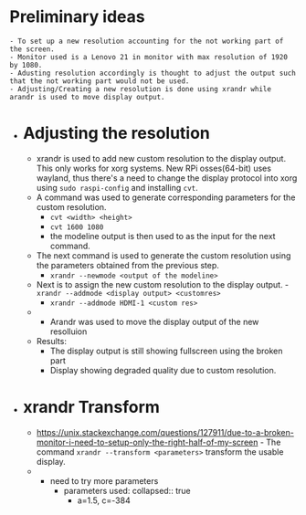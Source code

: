 # Preliminary ideas
	- To set up a new resolution accounting for the not working part of the screen.
	- Monitor used is a Lenovo 21 in monitor with max resolution of 1920 by 1080.
	- Adusting resolution accordingly is thought to adjust the output such that the not working part would not be used.
	- Adjusting/Creating a new resolution is done using xrandr while arandr is used to move display output.
- # Adjusting the resolution
	- xrandr is used to add new custom resolution to the display output. This only works for xorg systems. New RPi osses(64-bit) uses wayland, thus there's a need to change the display protocol into xorg using ``sudo raspi-config`` and installing `cvt`.
	- A command was used to generate corresponding parameters for the custom resolution.
		- `cvt <width> <height>`
		- `cvt 1600 1080`
		- the modeline output is then used to as the input for the next command.
	- The next command is used to generate the custom resolution using the parameters obtained from the previous step.
		- `xrandr --newmode <output of the modeline>`
	- Next is to assign the new custom resolution to the display output.
	  -` xrandr --addmode <display output> <customres>`
		- `xrandr --addmode HDMI-1 <custom res>`
	- - Arandr was used to move the display output of the new resolluion
	- Results:
		- The display output is still showing fullscreen using the broken part
		- Display showing degraded quality due to custom resolution.
- # xrandr Transform
	- https://unix.stackexchange.com/questions/127911/due-to-a-broken-monitor-i-need-to-setup-only-the-right-half-of-my-screen
	   - The command `xrandr --transform <parameters>` transform the usable display.
	- - need to try more parameters
		- parameters used:
		  collapsed:: true
			- a=1.5, c=-384